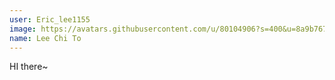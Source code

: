 ```yaml
---
user: Eric_lee1155
image: https://avatars.githubusercontent.com/u/80104906?s=400&u=8a9b7671688330fcfd169f5165002166133e23f8&v=4
name: Lee Chi To
---
```

HI there~
